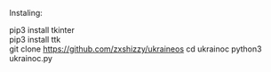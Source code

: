 Instaling:

pip3 install tkinter  
pip3 install ttk  
git clone https://github.com/zxshizzy/ukraineos 
cd ukrainoc 
python3 ukrainoc.py  
